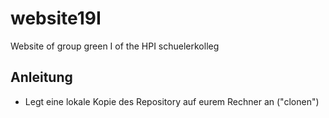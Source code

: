 # website19I
Website of group green I of the HPI schuelerkolleg

## Anleitung
* Legt eine lokale Kopie des Repository auf eurem Rechner an ("clonen")

